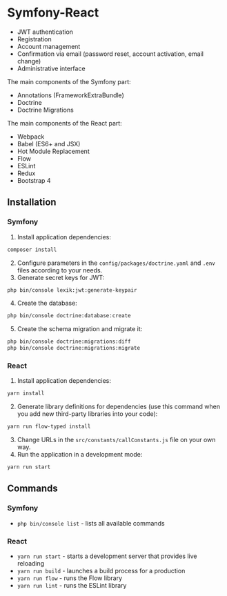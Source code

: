 # Symfony-React

- JWT authentication
- Registration
- Account management
- Confirmation via email (password reset, account activation, email change)
- Administrative interface

The main components of the Symfony part:

- Annotations (FrameworkExtraBundle)
- Doctrine
- Doctrine Migrations

The main components of the React part:

- Webpack
- Babel (ES6+ and JSX)
- Hot Module Replacement
- Flow
- ESLint
- Redux
- Bootstrap 4

## Installation

### Symfony

1. Install application dependencies:
```bash
composer install
```
2. Configure parameters in the `config/packages/doctrine.yaml` and `.env` files according to your needs.
3. Generate secret keys for JWT:
```bash
php bin/console lexik:jwt:generate-keypair
```
4. Create the database:
```bash
php bin/console doctrine:database:create
```
5. Create the schema migration and migrate it:
```bash
php bin/console doctrine:migrations:diff
php bin/console doctrine:migrations:migrate
```
### React

1. Install application dependencies:
```bash
yarn install
```
2. Generate library definitions for dependencies (use this command when you add new third-party libraries into your code):
```bash
yarn run flow-typed install
```
3. Change URLs in the `src/constants/callConstants.js` file on your own way.
4. Run the application in a development mode:
```bash
yarn run start
```

## Commands

### Symfony

- `php bin/console list` - lists all available commands

### React

- `yarn run start` - starts a development server that provides live reloading
- `yarn run build` - launches a build process for a production
- `yarn run flow` - runs the Flow library
- `yarn run lint` - runs the ESLint library
